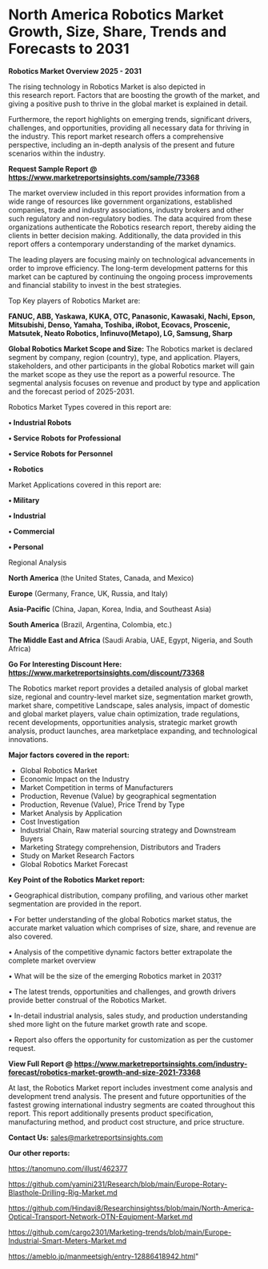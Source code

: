 # North America Robotics Market Growth, Size, Share, Trends and Forecasts to 2031

<Strong> Robotics Market Overview 2025 - 2031</strong>

The rising technology in Robotics Market is also depicted in this research report. Factors that are boosting the growth of the market, and giving a positive push to thrive in the global market is explained in detail.

Furthermore, the report highlights on emerging trends, significant drivers, challenges, and opportunities, providing all necessary data for thriving in the industry. This report market research offers a comprehensive perspective, including an in-depth analysis of the present and future scenarios within the industry.

<strong>Request Sample Report @ <a href=https://www.marketreportsinsights.com/sample/73368>https://www.marketreportsinsights.com/sample/73368</a></strong>

The market overview included in this report provides information from a wide range of resources like government organizations, established companies, trade and industry associations, industry brokers and other such regulatory and non-regulatory bodies. The data acquired from these organizations authenticate the Robotics research report, thereby aiding the clients in better decision making. Additionally, the data provided in this report offers a contemporary understanding of the market dynamics.

The leading players are focusing mainly on technological advancements in order to improve efficiency. The long-term development patterns for this market can be captured by continuing the ongoing process improvements and financial stability to invest in the best strategies.

Top Key players of Robotics Market are:

<strong>FANUC, ABB, Yaskawa, KUKA, OTC, Panasonic, Kawasaki, Nachi, Epson, Mitsubishi, Denso, Yamaha, Toshiba, iRobot, Ecovacs, Proscenic, Matsutek, Neato Robotics, Infinuvo(Metapo), LG, Samsung, Sharp</strong>

<strong><b>Global Robotics Market Scope and Size:</b></strong>
The Robotics market is declared segment by company, region (country), type, and application. Players, stakeholders, and other participants in the global Robotics market will gain the market scope as they use the report as a powerful resource. The segmental analysis focuses on revenue and product by type and application and the forecast period of 2025-2031.

Robotics Market Types covered in this report are:

<strong>• Industrial Robots

• Service Robots for Professional

• Service Robots for Personnel

• Robotics</strong>

Market Applications covered in this report are:

<strong>• Military

• Industrial

• Commercial

• Personal</strong> 

Regional Analysis

<strong>North America</strong> (the United States, Canada, and Mexico)

<strong>Europe</strong> (Germany, France, UK, Russia, and Italy)

<strong>Asia-Pacific</strong> (China, Japan, Korea, India, and Southeast Asia)

<strong>South America</strong> (Brazil, Argentina, Colombia, etc.)

<strong>The Middle East and Africa</strong> (Saudi Arabia, UAE, Egypt, Nigeria, and South Africa)

<strong>Go For Interesting Discount Here: <a href=https://www.marketreportsinsights.com/discount/73368>https://www.marketreportsinsights.com/discount/73368</a></strong>

The Robotics market report provides a detailed analysis of global market size, regional and country-level market size, segmentation market growth, market share, competitive Landscape, sales analysis, impact of domestic and global market players, value chain optimization, trade regulations, recent developments, opportunities analysis, strategic market growth analysis, product launches, area marketplace expanding, and technological innovations.

<strong><b>Major factors covered in the report:</b></strong>
<ul>
  <li>Global Robotics Market </li>
  <li>Economic Impact on the Industry</li>
  <li>Market Competition in terms of Manufacturers</li>
  <li>Production, Revenue (Value) by geographical segmentation</li>
  <li>Production, Revenue (Value), Price Trend by Type</li>
  <li>Market Analysis by Application</li>
  <li>Cost Investigation</li>
  <li>Industrial Chain, Raw material sourcing strategy and Downstream Buyers</li>
  <li>Marketing Strategy comprehension, Distributors and Traders</li>
  <li>Study on Market Research Factors</li>
  <li>Global Robotics Market Forecast</li>
</ul>

<strong><b>Key Point of the Robotics Market report:</b></strong>

• Geographical distribution, company profiling, and various other market segmentation are provided in the report.

• For better understanding of the global Robotics market status, the accurate market valuation which comprises of size, share, and revenue are also covered.

• Analysis of the competitive dynamic factors better extrapolate the complete market overview

• What will be the size of the emerging Robotics market in 2031?

• The latest trends, opportunities and challenges, and growth drivers provide better construal of the Robotics Market.

• In-detail industrial analysis, sales study, and production understanding shed more light on the future market growth rate and scope.

• Report also offers the opportunity for customization as per the customer request.

<strong><b>View Full Report @ <a href=https://www.marketreportsinsights.com/industry-forecast/robotics-market-growth-and-size-2021-73368>https://www.marketreportsinsights.com/industry-forecast/robotics-market-growth-and-size-2021-73368</a></b></strong>


At last, the Robotics Market report includes investment come analysis and development trend analysis. The present and future opportunities of the fastest growing international industry segments are coated throughout this report. This report additionally presents product specification, manufacturing method, and product cost structure, and price structure.

<strong>Contact Us:</strong>
sales@marketreportsinsights.com

<strong>Our other reports:</strong>

<a href=https://tanomuno.com/illust/462377>https://tanomuno.com/illust/462377</a>

<a href=https://github.com/yamini231/Research/blob/main/Europe-Rotary-Blasthole-Drilling-Rig-Market.md>https://github.com/yamini231/Research/blob/main/Europe-Rotary-Blasthole-Drilling-Rig-Market.md</a>

<a href=https://github.com/Hindavi8/Researchinsightss/blob/main/North-America-Optical-Transport-Network-OTN-Equipment-Market.md>https://github.com/Hindavi8/Researchinsightss/blob/main/North-America-Optical-Transport-Network-OTN-Equipment-Market.md</a>

<a href=https://github.com/cargo2301/Marketing-trends/blob/main/Europe-Industrial-Smart-Meters-Market.md>https://github.com/cargo2301/Marketing-trends/blob/main/Europe-Industrial-Smart-Meters-Market.md</a>

<a href=https://ameblo.jp/manmeetsigh/entry-12886418942.html>https://ameblo.jp/manmeetsigh/entry-12886418942.html</a>"

